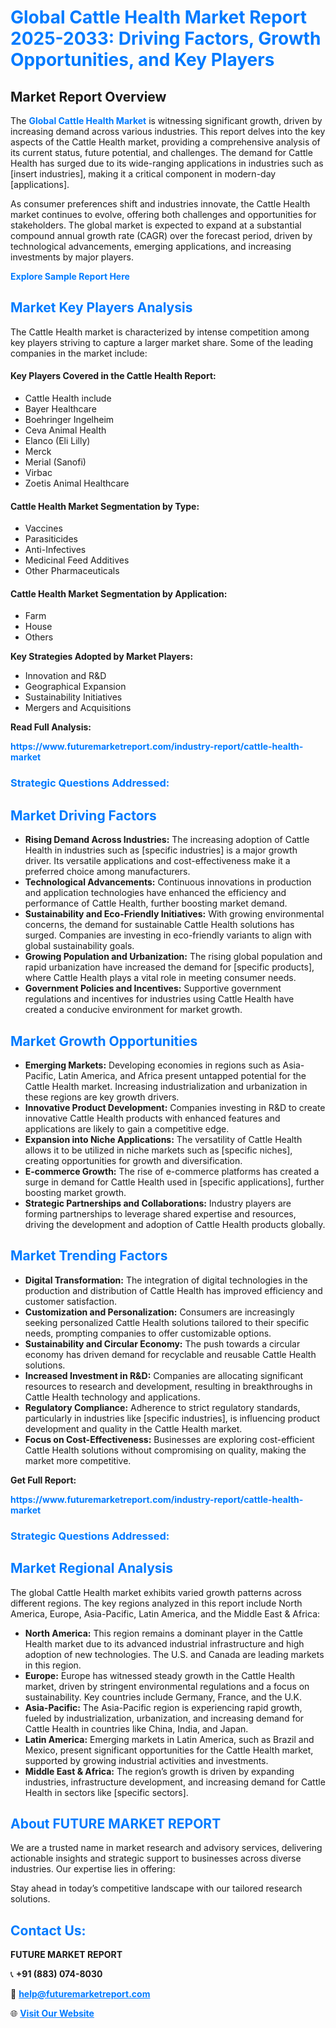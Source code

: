 <h1 style="color: #007BFF;">Global Cattle Health Market Report 2025-2033: Driving Factors, Growth Opportunities, and Key Players</h1>

<section id="overview">
<h2>Market Report Overview</h2>
<p>The <a href="https://www.futuremarketreport.com/industry-report/cattle-health-market" style="color: #007BFF; text-decoration: none;"><strong>Global Cattle Health Market</strong></a> is witnessing significant growth, driven by increasing demand across various industries. This report delves into the key aspects of the Cattle Health market, providing a comprehensive analysis of its current status, future potential, and challenges. The demand for Cattle Health has surged due to its wide-ranging applications in industries such as [insert industries], making it a critical component in modern-day [applications].</p>
<p>As consumer preferences shift and industries innovate, the Cattle Health market continues to evolve, offering both challenges and opportunities for stakeholders. The global market is expected to expand at a substantial compound annual growth rate (CAGR) over the forecast period, driven by technological advancements, emerging applications, and increasing investments by major players.</p>
</section>

<section id="overview">
<p><a href="https://www.futuremarketreport.com/request-sample/reportId=99041" style="color: #007BFF; text-decoration: none;"><strong>Explore Sample Report Here</strong></a></p>
</section>

<section id="key-players">
<h2 style="color: #007BFF;">Market Key Players Analysis</h2>
<p>The Cattle Health market is characterized by intense competition among key players striving to capture a larger market share. Some of the leading companies in the market include:</p>
<h4>Key Players Covered in the Cattle Health Report:</h4>
<ul><li>Cattle Health include</li><li>Bayer Healthcare</li><li>Boehringer Ingelheim</li><li>Ceva Animal Health</li><li>Elanco (Eli Lilly)</li><li>Merck</li><li>Merial (Sanofi)</li><li>Virbac</li><li>Zoetis Animal Healthcare</li></ul>
<h4>Cattle Health Market Segmentation by Type:</h4>
<ul><li>Vaccines</li><li>Parasiticides</li><li>Anti-Infectives</li><li>Medicinal Feed Additives</li><li>Other Pharmaceuticals</li></ul>

<h4>Cattle Health Market Segmentation by Application:</h4>
<ul><li>Farm</li><li>House</li><li>Others</li></ul>
<p><strong>Key Strategies Adopted by Market Players:</strong></p>
<ul>
<li>Innovation and R&D</li>
<li>Geographical Expansion</li>
<li>Sustainability Initiatives</li>
<li>Mergers and Acquisitions</li>
</ul>
</section>

<section>
<p><strong>Read Full Analysis: </strong></p><a href="https://www.futuremarketreport.com/industry-report/cattle-health-market" style="color: #007BFF; text-decoration: none;"><strong>https://www.futuremarketreport.com/industry-report/cattle-health-market</strong></a>
<h3 style="color: #007BFF;">Strategic Questions Addressed:</h3>
</section>

<section id="driving-factors">
<h2 style="color: #007BFF;">Market Driving Factors</h2>
<ul>
<li><strong>Rising Demand Across Industries:</strong> The increasing adoption of Cattle Health in industries such as [specific industries] is a major growth driver. Its versatile applications and cost-effectiveness make it a preferred choice among manufacturers.</li>
<li><strong>Technological Advancements:</strong> Continuous innovations in production and application technologies have enhanced the efficiency and performance of Cattle Health, further boosting market demand.</li>
<li><strong>Sustainability and Eco-Friendly Initiatives:</strong> With growing environmental concerns, the demand for sustainable Cattle Health solutions has surged. Companies are investing in eco-friendly variants to align with global sustainability goals.</li>
<li><strong>Growing Population and Urbanization:</strong> The rising global population and rapid urbanization have increased the demand for [specific products], where Cattle Health plays a vital role in meeting consumer needs.</li>
<li><strong>Government Policies and Incentives:</strong> Supportive government regulations and incentives for industries using Cattle Health have created a conducive environment for market growth.</li>
</ul>
</section>

<section id="growth-opportunities">
<h2 style="color: #007BFF;">Market Growth Opportunities</h2>
<ul>
<li><strong>Emerging Markets:</strong> Developing economies in regions such as Asia-Pacific, Latin America, and Africa present untapped potential for the Cattle Health market. Increasing industrialization and urbanization in these regions are key growth drivers.</li>
<li><strong>Innovative Product Development:</strong> Companies investing in R&D to create innovative Cattle Health products with enhanced features and applications are likely to gain a competitive edge.</li>
<li><strong>Expansion into Niche Applications:</strong> The versatility of Cattle Health allows it to be utilized in niche markets such as [specific niches], creating opportunities for growth and diversification.</li>
<li><strong>E-commerce Growth:</strong> The rise of e-commerce platforms has created a surge in demand for Cattle Health used in [specific applications], further boosting market growth.</li>
<li><strong>Strategic Partnerships and Collaborations:</strong> Industry players are forming partnerships to leverage shared expertise and resources, driving the development and adoption of Cattle Health products globally.</li>
</ul>
</section>

<section id="trending-factors">
<h2 style="color: #007BFF;">Market Trending Factors</h2>
<ul>
<li><strong>Digital Transformation:</strong> The integration of digital technologies in the production and distribution of Cattle Health has improved efficiency and customer satisfaction.</li>
<li><strong>Customization and Personalization:</strong> Consumers are increasingly seeking personalized Cattle Health solutions tailored to their specific needs, prompting companies to offer customizable options.</li>
<li><strong>Sustainability and Circular Economy:</strong> The push towards a circular economy has driven demand for recyclable and reusable Cattle Health solutions.</li>
<li><strong>Increased Investment in R&D:</strong> Companies are allocating significant resources to research and development, resulting in breakthroughs in Cattle Health technology and applications.</li>
<li><strong>Regulatory Compliance:</strong> Adherence to strict regulatory standards, particularly in industries like [specific industries], is influencing product development and quality in the Cattle Health market.</li>
<li><strong>Focus on Cost-Effectiveness:</strong> Businesses are exploring cost-efficient Cattle Health solutions without compromising on quality, making the market more competitive.</li>
</ul>
</section>

<section>
<p><strong>Get Full Report: </strong></p><a href="https://www.futuremarketreport.com/industry-report/cattle-health-market" style="color: #007BFF; text-decoration: none;"><strong>https://www.futuremarketreport.com/industry-report/cattle-health-market</strong></a>
<h3 style="color: #007BFF;">Strategic Questions Addressed:</h3>
</section>


<section id="regional-analysis">
<h2 style="color: #007BFF;">Market Regional Analysis</h2>
<p>The global Cattle Health market exhibits varied growth patterns across different regions. The key regions analyzed in this report include North America, Europe, Asia-Pacific, Latin America, and the Middle East & Africa:</p>
<ul>
<li><strong>North America:</strong> This region remains a dominant player in the Cattle Health market due to its advanced industrial infrastructure and high adoption of new technologies. The U.S. and Canada are leading markets in this region.</li>
<li><strong>Europe:</strong> Europe has witnessed steady growth in the Cattle Health market, driven by stringent environmental regulations and a focus on sustainability. Key countries include Germany, France, and the U.K.</li>
<li><strong>Asia-Pacific:</strong> The Asia-Pacific region is experiencing rapid growth, fueled by industrialization, urbanization, and increasing demand for Cattle Health in countries like China, India, and Japan.</li>
<li><strong>Latin America:</strong> Emerging markets in Latin America, such as Brazil and Mexico, present significant opportunities for the Cattle Health market, supported by growing industrial activities and investments.</li>
<li><strong>Middle East & Africa:</strong> The region’s growth is driven by expanding industries, infrastructure development, and increasing demand for Cattle Health in sectors like [specific sectors].</li>
</ul>
</section>

<footer>
<h2 style="color: #007BFF;">About FUTURE MARKET REPORT</h2>
<p>We are a trusted name in market research and advisory services, delivering actionable insights and strategic support to businesses across diverse industries. Our expertise lies in offering:</p>

<p>Stay ahead in today’s competitive landscape with our tailored research solutions.</p>

<h2 style="color: #007BFF;">Contact Us:</h2>
<p><strong>FUTURE MARKET REPORT</strong></p>
<p>📞 <strong>+91 (883) 074-8030</strong></p>
<p>📧 <strong><a href="mailto:help@futuremarketreport.com" style="color: #007BFF;">help@futuremarketreport.com</a></strong></p>
<p>🌐 <strong><a href="https://www.futuremarketreport.com/" style="color: #007BFF;">Visit Our Website</a></strong></p>
</footer>